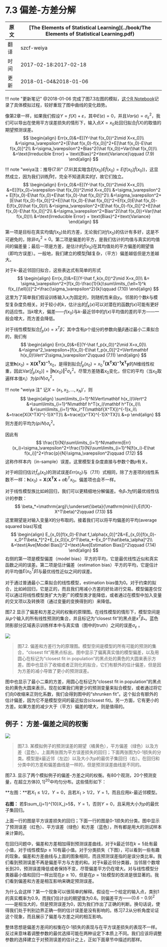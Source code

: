 # 7.3 偏差-方差分解

| 原文   | [The Elements of Statistical Learning](../book/The Elements of Statistical Learning.pdf) |
| ---- | ---------------------------------------- |
| 翻译   | szcf-weiya                               |
| 时间   | 2017-02-18:2017-02-18                    |
|更新|2018-01-04&2018-01-06|

!!! note "更新笔记"
    @2018-01-06 完成了图7.3左图的模拟，[这个R Notebook](http://rmd.hohoweiya.xyz/sim7_3.html)记录了具体模拟过程，较好重现了图中曲线的变化趋势。

像第2章一样，如果我们假设$Y=f(X)+\varepsilon$，其中$E(\varepsilon)=0$，并且$Var(\epsilon)=\sigma_\varepsilon^2$，我们可以导出在使用平方误差损失的情形下，输入点$X=x_0$处回归拟合$\hat f(X)$的取值的期望预测误差。
$$
\begin{align}
Err(x_0)&=E[(Y-\hat f(x_0))^2\mid X=x_0]\\
&=\sigma_\varepsilon^2+[E\hat f(x_0)-f(x_0)]^2+E[\hat f(x_0)-E\hat f(x_0)]^2\\
&=\sigma_\varepsilon^2+Bias^2(\hat f(x_0))+Var(\hat f(x_0))\\
&=\text{Irreducible Error} + \text{Bias}^2+\text{Variance}\qquad (7.9)
\end{align}
$$

!!! note "weiya注：推导(7.9)"
    (7.9)其实暗含$Ef(x_0)E\hat f(x_0)=E(f(x_0)\hat f(x_0))$，这显然成立，因为我们训练$\hat f$时，完全不知道真实的$f$，故它们独立。
    $$
    \begin{align}
    Err(x_0)&=E[(Y-\hat f(x_0))^2\mid X=x_0]\\
    &=E[(f(x_0)+\varepsilon-\hat f(x_0))^2\mid X=x_0]\\
    &=\sigma_\varepsilon^2 + E[f(x_0)-E\hat f(x_0)+E\hat f(x_0)-\hat f(x_0)]^2\\
    &=\sigma_\varepsilon^2+[E\hat f(x_0)-f(x_0)]^2+E[\hat f(x_0)-E\hat f(x_0)]^2+Ef(x_0)E\hat f(x_0)-E(f(x_0)\hat f(x_0))\\
    &=\sigma_\varepsilon^2+[E\hat f(x_0)-f(x_0)]^2+E[\hat f(x_0)-E\hat f(x_0)]^2\\
    &=\sigma_\varepsilon^2+Bias^2(\hat f(x_0))+Var(\hat f(x_0))\\
    &=\text{Irreducible Error} + \text{Bias}^2+\text{Variance}
    \end{align}
    $$

第一项是目标在真实均值$f(x_0)$处的方差，无论我们对$f(x_0)$的估计有多好，这是不可避免的，除非$\sigma_\varepsilon^2=0$。第二项是偏差的平方，是我们估计的均值与真实的均值间的偏差量；最后一项是方差，是估计的$\hat f(x_0)$在其均值处的平方偏差的期望值（即均方误差）。一般地，我们建立的模型$\hat f$越复杂，（平方）偏差越低但是方差越大。

对于$k$-最近邻回归拟合，这些表达式有简单的形式
$$
\begin{align}
Err(x_0)&=E[(Y-\hat f_k(x_0))^2\mid X=x_0]\\
&= \sigma_\varepsilon^2+[f(x_0)-\frac{1}{k}\sum\limits_{\ell=1}^k f(x_{(\ell)})]^2+\frac{\sigma_\varepsilon^2}{k}\qquad (7.10)
\end{align}
$$
这里为了简单我们假设训练输入$x_i$为固定的，则随机性来自$y_i$。邻居的个数$k$与模型复杂度负相关。对于较小的$k$，估计出的$\hat f_k(x)$可以对潜在的函数$f(x)$可能有更好的适应性。当$k$增大，偏差——$f(x_0)$与$k$-最近邻中的$f(x)$平均值的差的平方——一般会增大，而方差会降低。

对于线性模型拟合$\hat f_p(x)=x^T\hat\beta$，其中含有$p$个组分的参数向量$\beta$通过最小二乘拟合的，我们有
$$
\begin{align}
Err(x_0)&=E[(Y-\hat f_p(x_0))^2\mid X=x_0]\\
&=\sigma^2_\varepsilon+[f(x_0)-E\hat f_p(x_0)]^2+\Vert\mathbf h(x_0)\Vert^2\sigma_\varepsilon^2\qquad (7.11)
\end{align}
$$
这里$\mathbf h(x_0)=\mathbf{X(X^TX)^{-1}}x_0$，是得到拟合$\hat f_p(x_0)=x_0^T\mathbf{(X^TX)^{-1}X^Ty}$的$N$维线性权重，因此$\mathrm{Var}[\hat f_p(x_0)]=\Vert \mathbf h(x_0)\Vert^2\sigma_\varepsilon^2$。尽管方差随着$x_0$变化，但它的平均（当$x_0$取遍样本值$x_i$）为$(p/N)\sigma^2_\varepsilon$，

!!! note "weiya 注"
    记$X=(x_1,x_2,\ldots,x_N)'$，则
    $$
    \begin{align}
    \sum\limits_{i=1}^N\Vert\mathbf h(x_i)\Vert^2
    &=\sum\limits_{i=1}^N\mathbf h^T(x_i)\mathbf h^T(x_i)\\
    &=\sum\limits_{i=1}^Nx_i^T(\mathbf{X^TX})^{-1}x_i\\
    &=trace[X(X^TX)^{-1}X^T]\\
    &=trace[(x^TX)^{-1}X^TX]\\
    &=p
    \end{align}
    $$
    则方差的平均为$(p/N)\sigma_\epsilon^2$。


因此有
$$
\frac{1}{N}\sum\limits_{i=1}^N\mathrm{Err}(x_i)=\sigma_\varepsilon^2+\frac{1}{N}\sum\limits_{i=1}^N[f(x_i)-E\hat f(x_i)]^2+\frac{p}{N}\sigma_\varepsilon^2\qquad (7.12)
$$
这称作样本内（in-sample）误差。这里模型复杂度直接与参数个数$p$有关。


对于岭回归估计$\hat f_\alpha(x_0)$的测试误差$Err(x_0)$与（7.11）式相同，除了方差项的线性系数不一样：$\mathbf h(x_0)=\mathbf X(\mathbf {X^TX}+\alpha\mathbf I)^Tx_0$。偏差项也会不一样。

对于线性模型族比如岭回归，我们可以更精细地分解偏差。令$\beta_*$为$f$的最优线性估计的参数：
$$
\beta_*=\mathrm{arg}\;\underset{\beta}{\mathrm{min}}\;E(f(X)-X^T\beta)^2\qquad (7.13)
$$
这里期望是对输入变量$X$的分布取的。接着我们可以将平均偏差的平均(average squared bias)写成
$$
\begin{align}
E_{x_0}[f(x_0)-E\hat f_\alpha(x_0)]^2&=E_{x_0}[f(x_0)-x_0^T\beta_*]^2+E_{x_0}[x_0^T\beta_*-Ex_0^T\hat\beta_\alpha]^2\\
&=\text{Ave[Model Bias]}^2+\text{Ave[Estimation Bias]}^2\qquad (7.14)
\end{align}
$$
右侧的第一项是模型偏差（model bias）平方的平均，它是最优线性近似和真实函数之间的误差。第二项是估计偏差（estimation bias）平方的平均，它是估计的平均值$E(x_0^T\hat\beta)$与最优线性近似之间的误差。

对于通过普通最小二乘拟合的线性模型，estimation bias值为0。对于约束的拟合，比如岭回归，它是正的，而且我们用减小方差的好处进行交易。模型偏差仅仅可以通过将线性模型类扩大为更广的模型类才能降低，或者通过在模型中加入变量的交叉项以及转换项（通过变量的变换得到的）来降低。

图7.2 显示了偏差和方差之间的权衡的原理图。在线性模型的情形下，模型空间是从$p$个输入的所有线性预测的集合，并且标记为“closest fit”的黑点是$x^T\beta_*$。蓝色阴影部分区域表示训练样本中与真实值（图中的truth）之间的误差$\sigma_\varepsilon$ 。

![](../img/07/fig7.2.png)

> 图7.2. 偏差和方差行为的原理图。模型空间是模型的所有可能的预测的集合，“closest fit”用黑点标出。图中显示了偏离真实值的模型偏差，以及用圆心在标记为“closest fit in population”的黑点处的黄色的大圆来表示方差。图中也显示了收缩或者正则化的拟合，它们有额外的估计偏差，但是因为方差的减小导致了更小的预测误差。

图中也显示了最小二乘的方差，用圆心在标记为“closest fit in population”的黑点处的黄色大圆来表示。现在如果我们用更少的预测变量来拟合模型，或者通过将它们向0收缩来正则化系数，我们会得到图中的“shrunken fit”。这个拟合有额外的估计偏差，因为它不是模型空间的最近拟合(closest fit)。另一方面，它有更小的方差。如果方差的减少大于（平方）偏差的增大，则是值得的。

## 例子： 方差-偏差之间的权衡

![](../img/07/fig7.3.png)

> 图7.3. 某模拟例子的预测误差的期望（橘黄色），平方偏差（绿色）以及方差（蓝色）。上面两张图为平方误差损失的回归；下面两张图为0-1损失的分类。模型是$k$最近邻（左边）以及大小为$p$的最优子集回归（右）。在回归和分类中的方差和偏差曲线是一样的，但是预测误差曲线是不同的。

图7.3. 显示了两个模拟例子的偏差-方差之间的权衡。有80个观测，20个预测变量，在超立方体$[0,1]^{20}$中均匀分布。这些情形如下：

**左图：**若$X_1\le 1/2$，$Y=0$，且若$X_1>1/2$，$Y=1$，而且应用$k$-最近邻模型。

**右图：** 若$\sum_{j=1}^{10}X_j>5$，$Y=1$，否则$Y=0$，且采用大小为$p$的最优子集回归。

上面一行的图是平方误差损失的回归；下面一行的图是0-1损失的分类。图中显示了预测误差（红色）、平方误差（绿色）和方差（蓝色），所有都是用大的测试样本来计算的。

在回归问题中，偏差和方差相加得到预测误差曲线，对于$k$最近邻在$k=5$处有最小值，对于线性模型$p\ge 10$有最小值。对于分类损失（下图），可以看到一些有趣的现象。偏差和方差曲线与上面的图象相同，而且预测误差指的是误分类比率。我们看到预测误差不再是偏差平方与方差的和。对于$k$最近邻分类器，当邻居个数增长到20，预测误差降低或者保持不变，尽管偏差平方仍在增大。对与线性模型分类器最小值和回归一样出现在$p\ge 10$，但是在$p=1$处模型的改进是很显著的。我们看到偏差和方差是相互影响来确定预测误差。

为什么会这样？第一个现象可以很简单的解释。假设在一个给定的输入点，类别1的真实概率为0.9，而我们估计出的期望值为0.6。则偏差平方——$(0.6-0.9)^2$——是相当大的，但是预测误差为0，因为我们作出了正确的判断。换句话说，使得我们处于判别边界正确一侧的估计误差是没有影响的。练习7.2从分析角度论证这个现象，而且展示了偏差与方差之间的相互影响。

整体思想是偏差方差间的权衡在0-1损失的表现与在平方误差损失的表现不一样。反过来意味着调整参数的最优选择可能在两种设定下本质上不同。我们应该将调整参数的选择建立于对预测误差的估计之上，正如下面章节中描述的那样。

